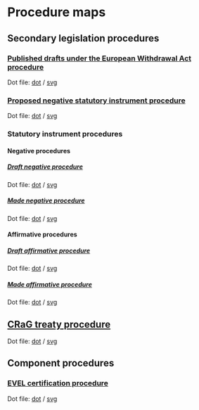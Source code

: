 # Procedure maps

## Secondary legislation procedures

### [Published drafts under the European Withdrawal Act procedure](secondary-legislation/published-drafts-under-euwa/published-drafts-under-euwa.pdf)

Dot file: [dot](secondary-legislation/published-drafts-under-euwa/dot.dot) / [svg](secondary-legislation/published-drafts-under-euwa/dot.svg)

### [Proposed negative statutory instrument procedure](secondary-legislation/proposed-negative-sis/proposed-negative-sis.pdf)

Dot file: [dot](secondary-legislation/proposed-negative-sis/dot.dot) / [svg](secondary-legislation/proposed-negative-sis/dot.dot)

### Statutory instrument procedures

#### Negative procedures

##### [Draft negative procedure](secondary-legislation/statutory-instruments/negative-procedures/draft/draft-negative.pdf)

Dot file: [dot](secondary-legislation/statutory-instruments/negative-procedures/draft/dot.dot) / [svg](secondary-legislation/statutory-instruments/negative-procedures/draft/dot.svg)

##### [Made negative procedure](secondary-legislation/statutory-instruments/negative-procedures/made/made-negative.pdf)

Dot file: [dot](secondary-legislation/statutory-instruments/negative-procedures/made/dot.dot) / [svg](secondary-legislation/statutory-instruments/negative-procedures/made/dot.svg)

#### Affirmative procedures

##### [Draft affirmative procedure](secondary-legislation/statutory-instruments/affirmative-procedures/draft/draft-affirmative.pdf)

Dot file: [dot](secondary-legislation/statutory-instruments/affirmative-procedures/draft/dot.dot) / [svg](secondary-legislation/statutory-instruments/affirmative-procedures/draft/dot.svg)

##### [Made affirmative procedure](secondary-legislation/statutory-instruments/affirmative-procedures/made/made-affirmative.pdf)

Dot file: [dot](secondary-legislation/statutory-instruments/affirmative-procedures/made/dot.dot) / [svg](secondary-legislation/statutory-instruments/affirmative-procedures/made/dot.svg)

## [CRaG treaty procedure](crag-treaties/crag-treaties.pdf)

Dot file: [dot](crag-treaties/dot.dot) / [svg](crag-treaties/dot.svg)

## Component procedures

### [EVEL certification procedure](components/evel-certification/evel-certification.pdf)

Dot file: [dot](components/evel-certification/dot.dot) / [svg](components/evel-certification/dot.svg)